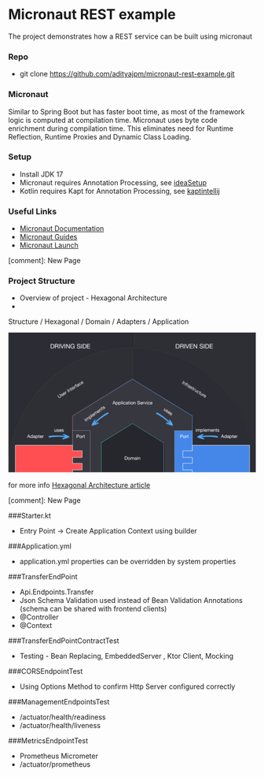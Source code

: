 # Micronaut REST example

The project demonstrates how a REST service can be built using micronaut

### Repo
- git clone https://github.com/adityajpm/micronaut-rest-example.git    

### Micronaut
Similar to Spring Boot but has faster boot time, as most of the framework logic is computed at compilation time. Micronaut uses byte code enrichment during compilation time. This eliminates need for Runtime Reflection, Runtime Proxies and Dynamic Class Loading.


### Setup
- Install JDK 17
- Micronaut requires Annotation Processing, see [ideaSetup](https://docs.micronaut.io/latest/guide/#ideaSetup) 
- Kotlin requires Kapt for Annotation Processing, see [kaptintellij](https://docs.micronaut.io/latest/guide/#kaptintellij)

### Useful Links

- [Micronaut Documentation](https://docs.micronaut.io/latest/guide/) 
- [Micronaut Guides](https://micronaut.io/guides/)
- [Micronaut Launch](https://micronaut.io/launch/)

[comment]: New Page

### Project Structure
- Overview  of project -  Hexagonal Architecture
- 
Structure / Hexagonal / Domain / Adapters / Application

![Diagram](doc/HexagonalArchitecture.png)

for more info [Hexagonal Architecture article](https://medium.com/ssense-tech/hexagonal-architecture-there-are-always-two-sides-to-every-story-bc0780ed7d9c)


[comment]: New Page

###Starter.kt
- Entry Point -> Create Application Context using builder

###Application.yml
- application.yml properties can be overridden by system properties

###TransferEndPoint

  - Api.Endpoints.Transfer
  - Json Schema Validation used instead of Bean Validation Annotations (schema can be shared with frontend clients)
  - @Controller
  - @Context

###TransferEndPointContractTest
  - Testing - Bean Replacing,  EmbeddedServer , Ktor Client, Mocking

###CORSEndpointTest
   - Using Options Method to confirm Http Server configured correctly

###ManagementEndpointsTest
   - /actuator/health/readiness  
   - /actuator/health/liveness 

###MetricsEndpointTest
   - Prometheus Micrometer
   - /actuator/prometheus



